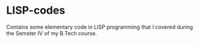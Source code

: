 LISP-codes
==========

Contains some elementary code in LISP programming that I covered during the Semster IV of my B.Tech course.

